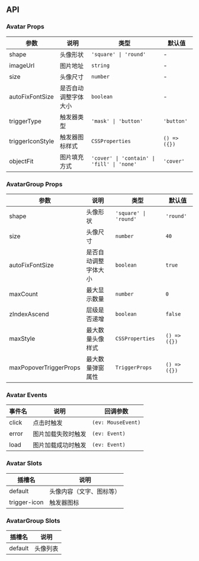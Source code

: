 ## API

### Avatar Props

| 参数             | 说明                 | 类型                                       | 默认值       |
| ---------------- | -------------------- | ------------------------------------------ | ------------ |
| shape            | 头像形状             | `'square' \| 'round'`                      | -            |
| imageUrl         | 图片地址             | `string`                                   | -            |
| size             | 头像尺寸             | `number`                                   | -            |
| autoFixFontSize  | 是否自动调整字体大小 | `boolean`                                  | -            |
| triggerType      | 触发器类型           | `'mask' \| 'button'`                       | `'button'`   |
| triggerIconStyle | 触发器图标样式       | `CSSProperties`                            | `() => ({})` |
| objectFit        | 图片填充方式         | `'cover' \| 'contain' \| 'fill' \| 'none'` | `'cover'`    |

### AvatarGroup Props

| 参数                   | 说明                 | 类型                  | 默认值       |
| ---------------------- | -------------------- | --------------------- | ------------ |
| shape                  | 头像形状             | `'square' \| 'round'` | `'round'`    |
| size                   | 头像尺寸             | `number`              | `40`         |
| autoFixFontSize        | 是否自动调整字体大小 | `boolean`             | `true`       |
| maxCount               | 最大显示数量         | `number`              | `0`          |
| zIndexAscend           | 层级是否递增         | `boolean`             | `false`      |
| maxStyle               | 最大数量头像样式     | `CSSProperties`       | `() => ({})` |
| maxPopoverTriggerProps | 最大数量弹窗属性     | `TriggerProps`        | `() => ({})` |

### Avatar Events

| 事件名 | 说明               | 回调参数           |
| ------ | ------------------ | ------------------ |
| click  | 点击时触发         | `(ev: MouseEvent)` |
| error  | 图片加载失败时触发 | `(ev: Event)`      |
| load   | 图片加载成功时触发 | `(ev: Event)`      |

### Avatar Slots

| 插槽名       | 说明                     |
| ------------ | ------------------------ |
| default      | 头像内容（文字、图标等） |
| trigger-icon | 触发器图标               |

### AvatarGroup Slots

| 插槽名  | 说明     |
| ------- | -------- |
| default | 头像列表 |
